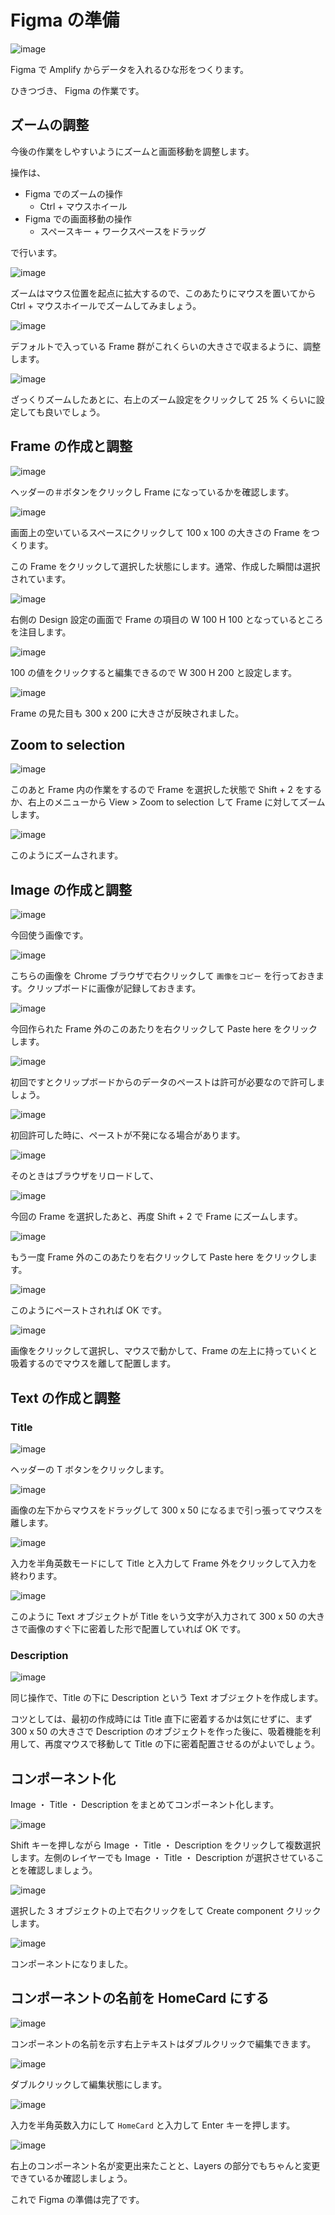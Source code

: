 # Figma の準備

![image](https://i.gyazo.com/db593bac931bc98383087ad0f2f406bd.png)

Figma で Amplify からデータを入れるひな形をつくります。

ひきつづき、 Figma の作業です。

## ズームの調整

今後の作業をしやすいようにズームと画面移動を調整します。

操作は、

- Figma でのズームの操作
  - Ctrl + マウスホイール
- Figma での画面移動の操作
  - スペースキー + ワークスペースをドラッグ

で行います。

![image](https://i.gyazo.com/4f8a9744f00bd02b0eb0b0d7d35183ab.png)

ズームはマウス位置を起点に拡大するので、このあたりにマウスを置いてから Ctrl + マウスホイールでズームしてみましょう。

![image](https://i.gyazo.com/48f778e041148b9367d7374faf2e568a.png)

デフォルトで入っている Frame 群がこれくらいの大きさで収まるように、調整します。

![image](https://i.gyazo.com/a0aa7db72840a479c764eedef8b904c6.png)

ざっくりズームしたあとに、右上のズーム設定をクリックして 25 % くらいに設定しても良いでしょう。

## Frame の作成と調整

![image](https://i.gyazo.com/c6fc729932010da1f330154508966ca4.png)

ヘッダーの＃ボタンをクリックし Frame になっているかを確認します。

![image](https://i.gyazo.com/df1dfcdc3d07ff70dccf11bf0afb5b6a.png)

画面上の空いているスペースにクリックして 100 x 100 の大きさの Frame をつくります。

この Frame をクリックして選択した状態にします。通常、作成した瞬間は選択されています。

![image](https://i.gyazo.com/829981d84b88e7bab456731756b70644.png)

右側の Design 設定の画面で Frame の項目の W 100 H 100 となっているところを注目します。

![image](https://i.gyazo.com/4e48a5bd26c4f5ab894463b9a23219ac.png)

100 の値をクリックすると編集できるので W 300 H 200 と設定します。

![image](https://i.gyazo.com/1af3b81d13232cc3a53fb55d1156db23.png)

Frame の見た目も 300 x 200 に大きさが反映されました。

## Zoom to selection 

![image](https://i.gyazo.com/91aa004963c01eed84b557a8575c3c68.png)

このあと Frame 内の作業をするので Frame を選択した状態で Shift + 2 をするか、右上のメニューから View > Zoom to selection して Frame に対してズームします。

![image](https://i.gyazo.com/0b44ae6c881b31e794025e9aeddbc149.png)

このようにズームされます。

## Image の作成と調整

![image](https://i.gyazo.com/e648d2086f38867104cd172e8ebef1bf.jpg)

今回使う画像です。

![image](https://i.gyazo.com/14ecfb64f05b49de23b43bf4757a98ad.png)

こちらの画像を Chrome ブラウザで右クリックして `画像をコピー` を行っておきます。クリップボードに画像が記録しておきます。

![image](https://i.gyazo.com/e3759d827c63470b76a3321e9fb5b6d4.png)

今回作られた Frame 外のこのあたりを右クリックして Paste here をクリックします。

![image](https://i.gyazo.com/3392263f8a681048a241ba9350b699e5.png)

初回ですとクリップボードからのデータのペーストは許可が必要なので許可しましょう。

![image](https://i.gyazo.com/ebb557f3dc7d0ccc6d9fca0ded135dd0.png)

初回許可した時に、ペーストが不発になる場合があります。

![image](https://i.gyazo.com/807c4d8ba8e1b6768ee40ddd9d6d62bd.png)

そのときはブラウザをリロードして、

![image](https://i.gyazo.com/1af3b81d13232cc3a53fb55d1156db23.png)

今回の Frame を選択したあと、再度 Shift + 2 で Frame にズームします。

![image](https://i.gyazo.com/e3759d827c63470b76a3321e9fb5b6d4.png)

もう一度 Frame 外のこのあたりを右クリックして Paste here をクリックします。

![image](https://i.gyazo.com/77e90ca5a63b9c0fb755880ee78c44d5.jpg)

このようにペーストされれば OK です。

![image](https://i.gyazo.com/1c512635464f622fbe8150e1a9899789.jpg)

画像をクリックして選択し、マウスで動かして、Frame の左上に持っていくと吸着するのでマウスを離して配置します。

## Text の作成と調整

### Title

![image](https://i.gyazo.com/39451ea4478ecad1adcc218d722a3236.png)

ヘッダーの T ボタンをクリックします。

![image](https://i.gyazo.com/dbb749cac287b24e676ae74f308e9634.jpg)

画像の左下からマウスをドラッグして 300 x 50 になるまで引っ張ってマウスを離します。

![image](https://i.gyazo.com/7c90020866ca108ccede2bedf3e2e1dd.jpg)

入力を半角英数モードにして Title と入力して Frame 外をクリックして入力を終わります。

![image](https://i.gyazo.com/3a1fd1d6aab65626e414b461f0dea759.jpg)

このように Text オブジェクトが Title をいう文字が入力されて 300 x 50 の大きさで画像のすぐ下に密着した形で配置していれば OK です。

### Description

![image](https://i.gyazo.com/e5c74cfa8e89d30bdda5b5582ee318d7.jpg)

同じ操作で、Title の下に Description という Text オブジェクトを作成します。

コツとしては、最初の作成時には Title 直下に密着するかは気にせずに、まず 300 x 50 の大きさで Description のオブジェクトを作った後に、吸着機能を利用して、再度マウスで移動して Title の下に密着配置させるのがよいでしょう。

## コンポーネント化

Image ・ Title ・ Description をまとめてコンポーネント化します。

![image](https://i.gyazo.com/74c176055144054cc0fefb37ea4edd79.jpg)

Shift キーを押しながら Image ・ Title ・ Description をクリックして複数選択します。左側のレイヤーでも Image ・ Title ・ Description が選択させていることを確認しましょう。

![image](https://i.gyazo.com/05739bccf237703a418e7af378b7ba55.jpg)

選択した 3 オブジェクトの上で右クリックをして Create component クリックします。

![image](https://i.gyazo.com/5ce8979a8a021a029cdc3b754bdc4b71.jpg)

コンポーネントになりました。

## コンポーネントの名前を HomeCard にする

![image](https://i.gyazo.com/bd337e24d809395e3f2d78f6781e704f.jpg)

コンポーネントの名前を示す右上テキストはダブルクリックで編集できます。

![image](https://i.gyazo.com/3c6539ea55d1a9fe159a0d1016d43f8d.jpg)

ダブルクリックして編集状態にします。

![image](https://i.gyazo.com/3dfc02a40add4f9648333995bf390171.png)

入力を半角英数入力にして `HomeCard` と入力して Enter キーを押します。

![image](https://i.gyazo.com/56138a4297948eba99c630998b52fc09.jpg)

右上のコンポーネント名が変更出来たことと、Layers の部分でもちゃんと変更できているか確認しましょう。

これで Figma の準備は完了です。
